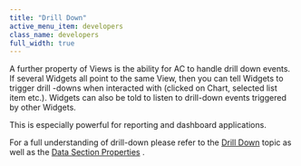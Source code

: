 ```yaml
---
title: "Drill Down"
active_menu_item: developers
class_name: developers
full_width: true
---
```



A further property of Views is the ability for AC to handle drill down events. If several Widgets all point to the same View, then you can tell Widgets to trigger drill -downs when interacted with (clicked on Chart, selected list item etc.). Widgets can also be told to listen to drill-down events triggered by other Widgets.

This is especially powerful for reporting and dashboard applications.

For a full understanding of drill-down please refer to the [Drill Down](../data-integration,-reporting-dashboards/drilling-down) topic as well as the [Data Section Properties](../data-integration,-reporting-dashboards/data-section-properties/) .

